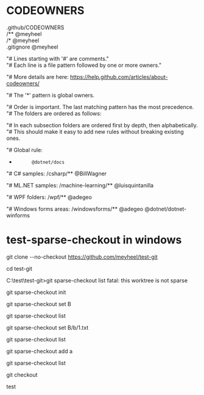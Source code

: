 # CODEOWNERS   
.github/CODEOWNERS  
/** @meyheel  
/* @meyheel  
.gitignore @meyheel 

"# Lines starting with '#' are comments."  
"# Each line is a file pattern followed by one or more owners."  

"# More details are here: https://help.github.com/articles/about-codeowners/

"# The '*' pattern is global owners.

"# Order is important. The last matching pattern has the most precedence.
"# The folders are ordered as follows:

"# In each subsection folders are ordered first by depth, then alphabetically.
"# This should make it easy to add new rules without breaking existing ones.

"# Global rule:
*           @dotnet/docs

"# C# samples:
/csharp/**  @BillWagner

"# ML.NET samples:
/machine-learning/**  @luisquintanilla

"# WPF folders:
/wpf/**   @adegeo

"# Windows forms areas:
/windowsforms/** @adegeo @dotnet/dotnet-winforms

# test-sparse-checkout in windows

git clone --no-checkout https://github.com/meyheel/test-git

cd test-git

C:\test\test-git>git sparse-checkout list
fatal: this worktree is not sparse

git sparse-checkout init

git sparse-checkout set B

git sparse-checkout list

git sparse-checkout set B/b/1.txt

git sparse-checkout list

git sparse-checkout add a

git sparse-checkout list

git checkout


test
